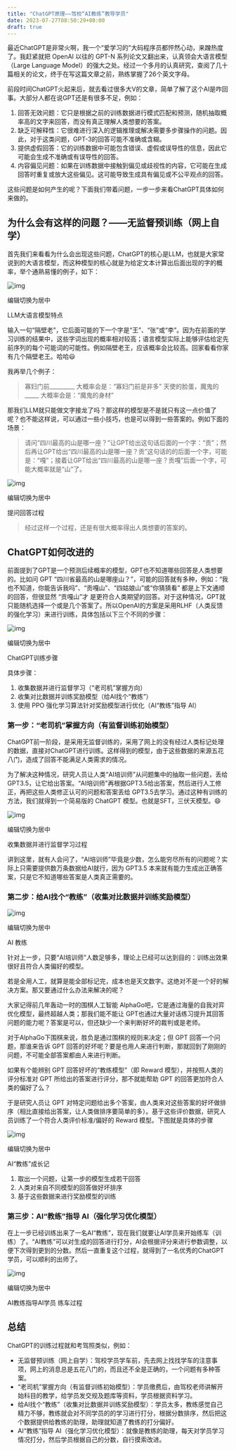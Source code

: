 ```yaml
---
title: "ChatGPT原理——驾校“AI教练”教导学员"
date: 2023-07-27T08:50:29+08:00
draft: true
---
```



最近ChatGPT是非常火啊，我一个“爱学习的”大码程序员都怦然心动，来蹭热度了。我赶紧就把 OpenAI 以往的 GPT-N 系列论文又翻出来，认真领会大语言模型（Large Language Model）的强大之处。经过一个多月的认真研究，查阅了几十篇相关的论文，终于在写这篇文章之前，熟练掌握了26个英文字母。

前段时间ChatGPT火起来后，就去看过很多大V的文章，简单了解了这个AI是咋回事。大部分人都在说GPT还是有很多不足，例如：

1. 回答无效问题：它只是根据之前的训练数据进行模式匹配和预测，随机抽取概率高的文字来回答，而没有真正理解人类想要的答案。
2. 缺乏可解释性：它很难进行深入的逻辑推理或解决需要多步骤操作的问题。因此，对于这类问题，GPT-3的回答可能不准确或含糊。
3. 提供虚假回答：它的训练数据中可能包含错误、虚假或误导性的信息，因此它可能会生成不准确或有误导性的回答。
4. 内容偏见问题：如果在训练数据中接触到偏见或歧视性的内容，它可能在生成回答时重复或放大这些偏见。这可能导致生成具有偏见或不公平观点的回答。

这些问题是如何产生的呢？下面我们带着问题，一步一步来看ChatGPT具体如何来做的。

## 为什么会有这样的问题？——无监督预训练（网上自学）

首先我们来看看为什么会出现这些问题，ChatGPT的核心是LLM，也就是大家常说到的大语言模型，而这种模型的核心就是为给定文本计算出后面出现的字的概率，举个通熟易懂的例子，如下：

![img](https://picx.zhimg.com/80/v2-5b4140ede9714119959b534d9337311d_720w.png?source=d16d100b)



编辑切换为居中

LLM大语言模型特点

输入一句“隔壁老”，它后面可能的下一个字是“王”、“张”或“李”。因为在前面的学习训练的结果中，这些字词出现的概率相对较高；语言模型实际上能够评估给定先前序列的每个可能词的可能性。例如隔壁老王，应该概率会比较高。回家看看你家有几个隔壁老王。哈哈😃

我再举几个例子：

> 寡妇门前_________             大概率会是：“寡妇门前是非多” 天使的脸蛋，魔鬼的_____  大概率会是：“魔鬼的身材”

那我们LLM就只能做文字接龙了吗？那这样的模型是不是就只有这一点价值了呢？也不能这样说，可以通过一些小技巧，也是可以得到一些答案的。例如下面的场景：

> 请问“四川最高的山是哪一座？”让GPT给出这句话后面的一个字：“贡”；然后再让GPT给出“四川最高的山是哪一座？贡”这句话的的后面一个字，可能是：“嘎”；接着让GPT给出“四川最高的山是哪一座？贡嘎”后面一个字，可能大概率就是“山”了。

![img](https://pic1.zhimg.com/80/v2-12db090bf98113b8dbad1d45915c916a_720w.png?source=d16d100b)



编辑切换为居中

提问回答过程

> 经过这样一个过程，还是有很大概率得出人类想要的答案的。

## ChatGPT如何改进的

前面提到了GPT是一个预测后续概率的模型，GPT也不知道哪些回答是人类想要的。比如问 GPT “四川省最高的山是哪座山？”，可能的回答就有多种，例如：“我也不知道，你能告诉我吗”、“贡嘎山”、“四姑娘山”或“你猜猜看” 都是上下文通顺的回答，但很显然 “贡嘎山”才 是更符合人类期望的回答。对于这种情况，GPT就只能随机选择一个或是几个答案了。所以OpenAI的方案是采用RLHF（人类反馈的强化学习）来进行训练，具体包括以下三个不同的步骤：

![img](https://pic1.zhimg.com/80/v2-a3f0b9d0641739699fcd8befbbc29331_720w.png?source=d16d100b)



编辑切换为居中

ChatGPT训练步骤

具体步骤：

1. 收集数据并进行监督学习（“老司机”掌握方向）
2. 收集对比数据并训练奖励模型（给AI找个“教练”）
3. 使用 PPO 强化学习算法针对奖励模型进行优化（AI“教练”指导 AI）

### 第一步：“老司机”掌握方向（有监督训练初始模型）

ChatGPT前一阶段，是采用无监督训练的，采用了网上的没有经过人类标记处理的数据，直接对ChatGPT进行训练。这样得到的模型，由于这些数据的来源五花八门，造成了回答不能满足人类需求的情况。

为了解决这种情况，研究人员让人类“AI培训师”从问题集中的抽取一些问题，丢给GPT3.5，让它给出答案。“AI培训师”再根据GPT3.5给出答案，然后进行人工修正，再把这些人类修正认可的问题和答案丢给 GPT3.5去学习。通过这种有训练的方法，我们就得到一个简易版的 ChatGPT 模型。也就是SFT，三伏天模型。😄

![img](https://picx.zhimg.com/80/v2-971b91b5a610cd847e0d98bdbf764c27_720w.png?source=d16d100b)



编辑切换为居中

收集数据并进行监督学习过程

讲到这里，就有人会问了，“AI培训师”毕竟是少数，怎么能穷尽所有的问题呢？实际上只需要提供数万条数据给AI就行，因为 GPT3.5 本来就有能力生成出正确答案，只是它不知道哪些答案是人类真正需要的。

### 第二步：给AI找个“教练”（收集对比数据并训练奖励模型）

![img](https://picx.zhimg.com/80/v2-1e3922e1d8724a54df765d9fc74e6b0e_720w.png?source=d16d100b)



编辑切换为居中

AI 教练

针对上一步，只要“AI培训师”人数足够多，理论上已经可以达到目的：训练出效果很好且符合人类偏好的模型。

若是全用人工，就算是能全部标记完，成本也是天文数字。这绝对不是一个好的解决方案。那又要通过什么办法来解决的呢？

大家记得前几年轰动一时的围棋人工智能 AlphaGo吧，它是通过海量的自我对弈优化模型，最终超越人类；那我们能不能让 GPT也通过大量对话练习提升其回答问题的能力呢？答案是可以，但还缺少一个来判断好坏的裁判或是老师。

对于AlphaGo下围棋来说，胜负是通过围棋的规则来决定；但 GPT 回答一个问题，那谁来告诉 GPT 回答的好坏呢？要是也用人来进行判断，那就回到了刚刚的问题，不可能全部答案都由人来进行判断。

如果有个能辨别 GPT 回答好坏的“教练模型”（即 Reward 模型），并按照人类的评分标准对 GPT 所给出的答案进行评分，那不就能帮助 GPT 的回答更加符合人类的偏好了么？

于是研究人员让 GPT 对特定问题给出多个答案，由人类来对这些答案的好坏做排序（相比直接给出答案，让人类做排序要简单的多）。基于这些评价数据，研究人员训练了一个符合人类评价标准/偏好的 Reward 模型。下图就是具体的步骤

![img](https://picx.zhimg.com/80/v2-623455230c49b9aa089dc32a8cde695c_720w.png?source=d16d100b)



编辑切换为居中

AI“教练”成长记

1. 取出一个问题，让第一步的模型生成若干回答
2. 人类对来自不同模型的回答做好坏排序
3. 基于这些数据来进行奖励模型的训练

### 第三步：AI“教练”指导 AI（强化学习优化模型）

在上一步已经训练出来了一名AI“教练”，现在我们就要让AI学员来开始练车（训练）了。“AI教练”可以对生成的回答进行打分，AI会根据评分来进行参数调整，以便下次得到更到的分数。然后一直重复这个过程，就得到了一名优秀的ChatGPT学员，可以顺利的出师了。

![img](https://picx.zhimg.com/80/v2-252d25ba7b4f58f379483ac2f9019d32_720w.png?source=d16d100b)



编辑切换为居中

AI教练指导AI学员 练车过程

## 总结

ChatGPT的训练过程就和考驾照类似，例如：

- 无监督预训练（网上自学）：驾校学员学车前，先去网上找找学车的注意事项，网上的消息总是五花八门的，而且还不全是正确的，一个问题有多种答案。
- “老司机”掌握方向（有监督训练初始模型）：学员缴费后，由驾校老师讲解开始科目的教学，给学员发交规及题库等资料，学员根据资料学习。
- 给AI找个“教练”（收集对比数据并训练奖励模型）：学员太多，教练感觉自己精力不够，教练就会对不同学员的的学习进行打分，根据分数排序，然后把这个数据提供给教练的助理，助理就知道了教练的打分偏好。
- AI“教练”指导 AI（强化学习优化模型）：就像是教练的助理，每天对学员学习情况打分，然后学员根据自己的分数，自行摸索改进。